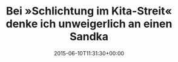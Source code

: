 ---
retweeted: false
source: <a href="http://twitter.com" rel="nofollow">Twitter Web Client</a>
entities:
  hashtags: []
  symbols: []
  user_mentions: []
  urls: []
display_text_range:
- '0'
- '89'
favorite_count: '3'
id_str: '608597349942882304'
truncated: false
retweet_count: '1'
id: '608597349942882304'
created_at: Wed Jun 10 11:31:30 +0000 2015
favorited: false
full_text: Bei »Schlichtung im Kita-Streit« denke ich unweigerlich an einen Sandkasten
  und Förmchen.
lang: de
tags:
- pesos/twitter
date: '2015-06-10T11:31:30+00:00'
src: https://twitter.com/bascht/status/608597349942882304
original_url: https://twitter.com/bascht/status/608597349942882304
type: twitter_tweet
text: Bei »Schlichtung im Kita-Streit« denke ich unweigerlich an einen Sandkasten
  und Förmchen.
title: Bei »Schlichtung im Kita-Streit« denke ich unweigerlich an einen Sandka

---